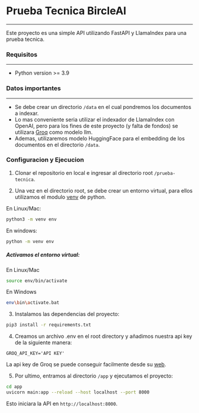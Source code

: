 # Prueba Tecnica BircleAI

---

Este proyecto es una simple API utilizando FastAPI y LlamaIndex para una prueba tecnica.

### Requisitos

---

- Python version >= 3.9

### Datos importantes

---

- Se debe crear un directorio `/data` en el cual pondremos los documentos a indexar.
- Lo mas conveniente seria utilizar el indexador de LlamaIndex con OpenAI, pero para los fines de este proyecto (y falta de fondos) se utilizara [Groq](https://groq.com/) como modelo llm.
- Ademas, utilizaremos modelo HuggingFace para el embedding de los documentos en el directorio `/data`.

### Configuracion y Ejecucion

1. Clonar el repositorio en local e ingresar al directorio root `/prueba-tecnica`.

2. Una vez en el directorio root, se debe crear un entorno virtual, para ellos utilizamos el modulo [venv](https://help.dreamhost.com/hc/es/articles/115000695551-Instalar-y-usar-virtualenv-con-Python-3) de python.

En Linux/Mac:

```bash
python3 -m venv env
```

En windows:

```bash
python -m venv env
```

##### Activamos el entorno virtual:

En Linux/Mac

```bash
source env/bin/activate
```

En Windows

```bash
env\bin\activate.bat
```

3. Instalamos las dependencias del proyecto:

```bash
pip3 install -r requirements.txt
```

4. Creamos un archivo .env en el root directory y añadimos nuestra api key de la siguiente manera:

```env
GROQ_API_KEY='API KEY'
```

La api key de Groq se puede conseguir facilmente desde su [web](https://groq.com/).

5. Por ultimo, entramos al directorio `/app` y ejecutamos el proyecto:

```bash
cd app
uvicorn main:app --reload --host localhost --port 8000
```

Esto iniciara la API en `http://localhost:8000`.
